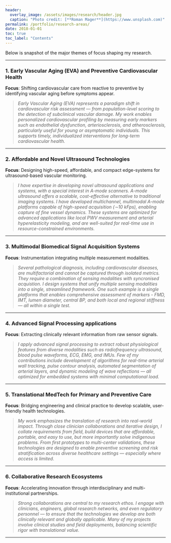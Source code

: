 ```yaml
---
header:
  overlay_image: /assets/images/research/header.jpg
  caption: "Photo credit: [**Roman Mager**](https://www.unsplash.com)"
permalink: /portfolio/research-areas/
date: 2018-01-01
toc: true
toc_label: "Contents"
---
```


Below is snapshot of the major themes of focus shaping my research.

---

### 1. **Early Vascular Aging (EVA) and Preventive Cardiovascular Health**

**Focus**: Shifting cardiovascular care from reactive to preventive by identifying vascular aging before symptoms appear.
> _Early Vascular Aging (EVA) represents a paradigm shift in cardiovascular risk assessment — from population-level scoring to the detection of subclinical vascular damage. My work enables personalized cardiovascular profiling by measuring early markers such as endothelial dysfunction, arteriosclerosis, and atherosclerosis, particularly useful for young or asymptomatic individuals. This supports timely, individualized interventions for long-term cardiovascular health._

---

### 2. **Affordable and Novel Ultrasound Technologies**

**Focus**: Designing high-speed, affordable, and compact edge-systems for ultrasound-based vascular monitoring.
> _I have expertise in developing novel ultrasound applications and systems, with a special interest in A-mode scanners.  A-mode ultrasound offers a scalable, cost-effective alternative to traditional imaging systems. I have developed multichannel, multimodal A-mode platforms capable of high-speed acquisition (∼10 kFps), enabling capture of fine vessel dynamics. These systems are optimized for advanced applications like local PWV measurement and arterial hyperelasticity modeling, and are well-suited for real-time use in resource-constrained environments._

---

### 3. **Multimodal Biomedical Signal Acquisition Systems**

**Focus**: Instrumentation integrating multiple measurement modalities.
> _Several pathological diagnosis, including cardiovascular diseases, are multifactorial and cannot be captured through isolated metrics. They require a combination of sensing modalities with syncronised acquistion. I design systems that unify multiple sensing modalities into a single, streamlined framework. One such example is a single platforms that enables comprehensive assessment of markers - FMD, IMT, lumen diameter, central BP, and both local and regional stiffness — all within a single test._

---

### 4. **Advanced Signal Processing applications**

**Focus**: Extracting clinically relevant information from raw sensor signals.
> _I apply advanced signal processing to extract robust physiological features from diverse modalities such as radiofrequency ultrasound, blood pulse waveforms, ECG, EMG, and IMUs. Few of my contributions include development of algorithms for real-time arterial wall tracking, pulse contour analysis, automated segmentation of arterial layers, and dynamic modeling of wave reflections — all optimized for embedded systems with minimal computational load._

---

### 5. **Translational MedTech for Primary and Preventive Care**

**Focus**: Bridging engineering and clinical practice to develop scalable, user-friendly health technologies.
> _My work emphasizes the translation of research into real-world impact. Through close clinician collaborations and iterative design, I collate requirements from field, build devices that are affordable, portable, and easy to use, but more importantly solve indigenous problems. From first prototypes to multi-center validations, these technologies are designed to enable preventive screening and risk stratification across diverse healthcare settings — especially where access is limited._

---

### 6. **Collaborative Research Ecosystems**

**Focus**: Accelerating innovation through interdisciplinary and multi-institutional partnerships.
> _Strong collaborations are central to my research ethos. I engage with clinicians, engineers, global research networks, and even regulatory personnel — to ensure that the technologies we develop are both clinically relevant and globally applicable. Many of my projects involve clinical studies and field deployments, balancing scientific rigor with translational value._

---

